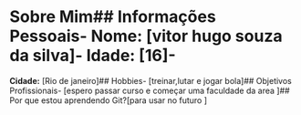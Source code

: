 # Sobre Mim## Informações Pessoais- **Nome:** [vitor hugo souza da silva]- **Idade:** [16]-
**Cidade:** [Rio de janeiro]## Hobbies- [treinar,lutar e jogar bola]## Objetivos Profissionais-
[espero passar curso e começar uma faculdade da area ]## Por que estou aprendendo Git?[para usar no futuro ]